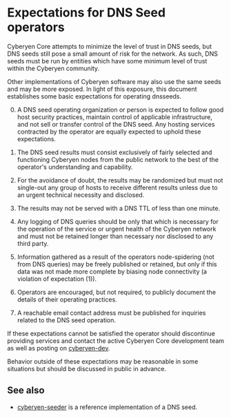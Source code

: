 Expectations for DNS Seed operators
====================================

Cyberyen Core attempts to minimize the level of trust in DNS seeds,
but DNS seeds still pose a small amount of risk for the network.
As such, DNS seeds must be run by entities which have some minimum
level of trust within the Cyberyen community.

Other implementations of Cyberyen software may also use the same
seeds and may be more exposed. In light of this exposure, this
document establishes some basic expectations for operating dnsseeds.

0. A DNS seed operating organization or person is expected to follow good
host security practices, maintain control of applicable infrastructure,
and not sell or transfer control of the DNS seed. Any hosting services
contracted by the operator are equally expected to uphold these expectations.

1. The DNS seed results must consist exclusively of fairly selected and
functioning Cyberyen nodes from the public network to the best of the
operator's understanding and capability.

2. For the avoidance of doubt, the results may be randomized but must not
single-out any group of hosts to receive different results unless due to an
urgent technical necessity and disclosed.

3. The results may not be served with a DNS TTL of less than one minute.

4. Any logging of DNS queries should be only that which is necessary
for the operation of the service or urgent health of the Cyberyen
network and must not be retained longer than necessary nor disclosed
to any third party.

5. Information gathered as a result of the operators node-spidering
(not from DNS queries) may be freely published or retained, but only
if this data was not made more complete by biasing node connectivity
(a violation of expectation (1)).

6. Operators are encouraged, but not required, to publicly document the
details of their operating practices.

7. A reachable email contact address must be published for inquiries
related to the DNS seed operation.

If these expectations cannot be satisfied the operator should
discontinue providing services and contact the active Cyberyen
Core development team as well as posting on
[cyberyen-dev](https://groups.google.com/forum/#!forum/cyberyen-dev).

Behavior outside of these expectations may be reasonable in some
situations but should be discussed in public in advance.

See also
----------
- [cyberyen-seeder](https://github.com/pooler/cyberyen-seeder) is a reference implementation of a DNS seed.
